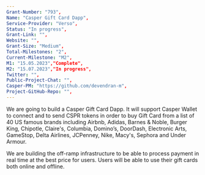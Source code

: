 ```yaml
---
Grant-Number: "793",
Name: "Casper Gift Card Dapp",
Service-Provider: "Verso",
Status: "In progress",
Grant-Link: "",
Website: "",
Grant-Size: "Medium",
Total-Milestones: "2",
Current-Milestone: "M2",
M1: "15.05.2023","Complete",
M2: "15.07.2023","In progress",
Twitter: "",
Public-Project-Chat: "",
Casper-PM: "https://github.com/devendran-m",
Project-GitHub-Repo: "",
---
```

<!--lang:en--> 
We are going to build a Casper Gift Card Dapp. 
It will support Casper Wallet to connect and to send CSPR tokens in order to buy Gift Card from a list of 40 US famous brands including Airbnb, Adidas, Barnes & Noble, Burger King, Chipotle, Claire's, Columbia, Domino’s, DoorDash, Electronic Arts, GameStop, Delta Airlines, JCPenney, Nike, Macy's, Sephora and Under Armour. 

We are building the off-ramp infrastructure to be able to process payment in real time at the best price for users. Users will be able to use their gift cards both online and offline. 
<!--lang:es--] 
<!--lang:fr--] 
<!--lang:pl--] 
<!--lang:uk--] 
[!--lang:*-->  
